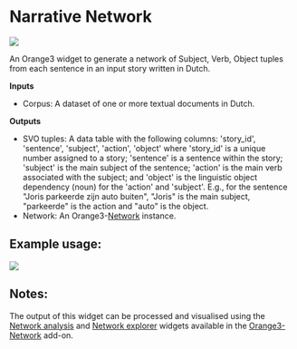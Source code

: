 Narrative Network 
=================

![](../../orangecontrib/storynavigation/widgets/icons/narrative_network_icon.png)

An Orange3 widget to generate a network of Subject, Verb, Object tuples from each sentence in an input story written in Dutch.

**Inputs**

- Corpus: A dataset of one or more textual documents in Dutch.

**Outputs**

- SVO tuples: A data table with the following columns: 'story_id', 'sentence', 'subject', 'action', 'object' where 'story_id' is a unique number assigned to a story; 'sentence' is a sentence within the story; 'subject' is the main subject of the sentence; 'action' is the main verb associated with the subject; and 'object' is the linguistic object dependency (noun) for the 'action' and 'subject'. E.g., for the sentence "Joris parkeerde zijn auto buiten", "Joris" is the main subject, "parkeerde" is the action and "auto" is the object.
- Network: An Orange3-[Network](https://github.com/biolab/orange3-network/blob/master/orangecontrib/network/network/base.py) instance.

Example usage:
--------------

![](images/sn_narrative_network_example.png)

Notes:
------

The output of this widget can be processed and visualised using the [Network analysis](https://orangedatamining.com/widget-catalog/networks/networkanalysis/) and [Network explorer](https://orangedatamining.com/widget-catalog/networks/networkexplorer/) widgets available in the [Orange3-Network](https://github.com/biolab/orange3-network) add-on.